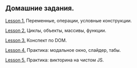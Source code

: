 ## Домашние задания.
[Lesson 1.](https://github.com/VinogradovaD/JavaScript_WayUp/tree/main/Lesson%201) Переменные, операции, условные конструкции.

[Lesson 2.](https://github.com/VinogradovaD/JavaScript_WayUp/tree/main/Lesson%202) Циклы, объекты, массивы, функции.

[Lesson 3.](https://github.com/VinogradovaD/JavaScript_WayUp/tree/main/Lesson%203) Конспект по DOM.

[Lesson 4.](https://github.com/VinogradovaD/JavaScript_WayUp/tree/main/Lesson%204) Практика: модальное окно, слайдер, табы.

[Lesson 5.](https://github.com/VinogradovaD/JavaScript_WayUp/tree/main/Lesson%205) Практика: викторина на чистом JS.
